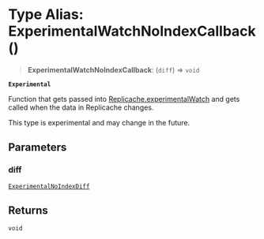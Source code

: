 # Type Alias: ExperimentalWatchNoIndexCallback()

> **ExperimentalWatchNoIndexCallback**: (`diff`) => `void`

**`Experimental`**

Function that gets passed into [Replicache.experimentalWatch](../classes/Replicache.md#experimentalwatch) and gets
called when the data in Replicache changes.

 This type is experimental and may change in the future.

## Parameters

### diff

[`ExperimentalNoIndexDiff`](ExperimentalNoIndexDiff.md)

## Returns

`void`
